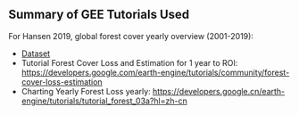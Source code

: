 ## Summary of GEE Tutorials Used

For Hansen 2019, global forest cover yearly overview (2001-2019):
- [Dataset](https://developers.google.com/earth-engine/datasets/catalog/UMD_hansen_global_forest_change_2019_v1_7#bands)
- Tutorial Forest Cover Loss and Estimation for 1 year to ROI: https://developers.google.com/earth-engine/tutorials/community/forest-cover-loss-estimation
- Charting Yearly Forest Loss yearly: https://developers.google.cn/earth-engine/tutorials/tutorial_forest_03a?hl=zh-cn
